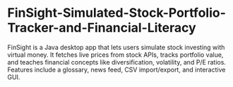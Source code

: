 # FinSight-Simulated-Stock-Portfolio-Tracker-and-Financial-Literacy
FinSight is a Java desktop app that lets users simulate stock investing with virtual money. It fetches live prices from stock APIs, tracks portfolio value, and teaches financial concepts like diversification, volatility, and P/E ratios. Features include a glossary, news feed, CSV import/export, and interactive GUI.
